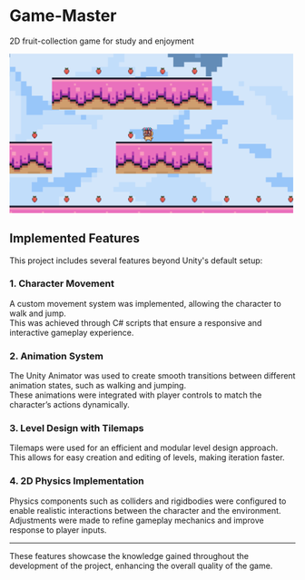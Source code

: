 # Game-Master

2D fruit-collection game for study and enjoyment

<img src="Computació_Gràfica_Game/Assets/Animations/game_screenshot.png" alt="Game Screenshot" width="500">

## Implemented Features

This project includes several features beyond Unity's default setup:

### 1. Character Movement  

A custom movement system was implemented, allowing the character to walk and jump.  
This was achieved through C# scripts that ensure a responsive and interactive gameplay experience.  

### 2. Animation System  

The Unity Animator was used to create smooth transitions between different animation states, such as walking and jumping.  
These animations were integrated with player controls to match the character’s actions dynamically.  

### 3. Level Design with Tilemaps  

Tilemaps were used for an efficient and modular level design approach.  
This allows for easy creation and editing of levels, making iteration faster.  

### 4. 2D Physics Implementation  

Physics components such as colliders and rigidbodies were configured to enable realistic interactions between the character and the environment.  
Adjustments were made to refine gameplay mechanics and improve response to player inputs.  

---

These features showcase the knowledge gained throughout the development of the project, enhancing the overall quality of the game.
